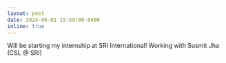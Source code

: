 ```yaml
---
layout: post
date: 2024-06-01 15:59:00-0400
inline: true
---
```


Will be starting my internship at SRI International! Working with Susmit Jha (CSL @ SRI)
